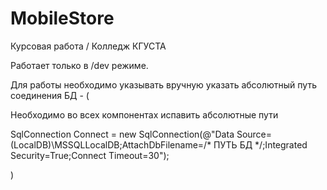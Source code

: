 # MobileStore
Курсовая работа / Колледж КГУСТА 

Работает только в /dev режиме.

Для работы необходимо указывать вручную указать абсолютный путь соединения БД - (
  
  Необходимо во всех компонентах испавить абсолютные пути 
  
  SqlConnection Connect = new SqlConnection(@"Data Source=(LocalDB)\MSSQLLocalDB;AttachDbFilename=/* ПУТЬ БД */;Integrated Security=True;Connect Timeout=30");

)
